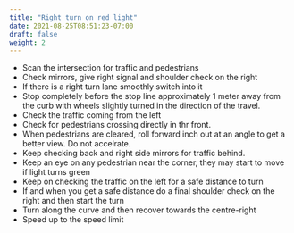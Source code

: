 ```yaml
---
title: "Right turn on red light"
date: 2021-08-25T08:51:23-07:00
draft: false
weight: 2
---
```


- Scan the intersection for traffic and pedestrians
- Check mirrors, give right signal and shoulder check on the right
- If there is a right turn lane smoothly switch into it
- Stop completely before the stop line approximately 1 meter away from the curb with wheels slightly turned in the direction of the travel.
- Check the traffic coming from the left
- Check for pedestrians crossing directly in thr front.
- When pedestrians are cleared, roll forward inch out at an angle to get a better view. Do not accelrate.
- Keep checking back and right side mirrors for traffic behind.
- Keep an eye on any pedestrian near the corner, they may start to move if light turns green
- Keep on checking the traffic on the left for a safe distance to turn 
- If and when you get a safe distance do a final shoulder check on the right and then start the turn
- Turn along the curve and then recover towards the centre-right
- Speed up to the speed limit
